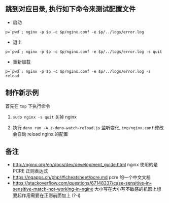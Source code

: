 ## 跳到对应目录, 执行如下命令来测试配置文件

- 启动

```
p=`pwd`; nginx -p $p -c $p/nginx.conf -e $p/../logs/error.log
```

- 退出

```
p=`pwd`; nginx -p $p -c $p/nginx.conf -e $p/../logs/error.log -s quit
```

- 重新加载

```
p=`pwd`; nginx -p $p -c $p/nginx.conf -e $p/../logs/error.log -s reload
```

## 制作新示例

首先在 `tmp` 下执行命令

1. `sudo nginx -s quit` 关掉 nginx

2. 执行 `deno run -A z-deno-watch-reload.js` 监听变化, `tmp/nginx.conf` 修改会自动 reload nginx 的配置

## 备注

- http://nginx.org/en/docs/dev/development_guide.html nginx 使用的是 PCRE 正则表达式
- https://ngapps.cn/php/#!cheatsheet/pcre.md pcre 的一个中文文档
- https://stackoverflow.com/questions/67148337/case-sensitive-in-sensitive-match-not-working-in-nginx 大小写在大小写不敏感的机器上想要起作用需要在正则前面加上 (?-i)
